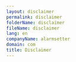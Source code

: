 ```yaml
---
layout: disclaimer
permalink: disclaimer
folderName: disclaimer
fileName: disclaimer
lang: en
companyName: alarmsetter
domain: com
title: Disclaimer
---
```


